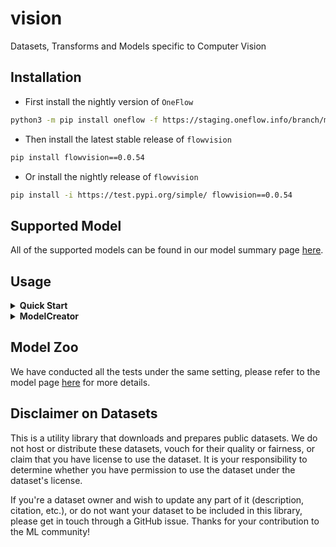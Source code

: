 # vision
Datasets, Transforms and Models specific to Computer Vision


## Installation
- First install the nightly version of `OneFlow`
```bash
python3 -m pip install oneflow -f https://staging.oneflow.info/branch/master/cu102
```

- Then install the latest stable release of `flowvision`
```bash
pip install flowvision==0.0.54
```

- Or install the nightly release of `flowvision`
```bash
pip install -i https://test.pypi.org/simple/ flowvision==0.0.54
```

## Supported Model
All of the supported models can be found in our model summary page [here](MODEL_SUMMARY.md).


## Usage
<details>
<summary> <b> Quick Start </b> </summary>

- list supported model
```python
from flowvision.models import ModelCreator
supported_model_table = ModelCreator.model_table()
print(supported_model_table)
```

- search supported model by wildcard
```python
from flowvision.models import ModelCreator
pretrained_vit_model = ModelCreator.model_table("*vit*", pretrained=True)
supported_vit_model = ModelCreator.model_table("*vit*", pretrained=False)
supported_alexnet_model = ModelCreator.model_table('alexnet')

# check the model table
print(pretrained_vit_model)
print(supported_vit_model)
print(supported_alexnet_model)
```

- create model use `ModelCreator`
```python
from flowvision.models import ModelCreator
model = ModelCreator.create_model('alexnet', pretrained=True)
```

</details>

<details>
<summary> <b> ModelCreator </b> </summary>

- Create model in a simple way
```python
from flowvision.models import ModelCreator
model = ModelCreator.create_model('alexnet', pretrained=True)
```
the pretrained weight will be saved to `./checkpoints`

- Supported model table
```python
from flowvision.models import ModelCreator
supported_model_table = ModelCreator.model_table()
print(supported_model_table)
```
```
╒════════════════════════════════════════════╤══════════════╕
│ Supported Models                           │ Pretrained   │
╞════════════════════════════════════════════╪══════════════╡
│ alexnet                                    │ true         │
├────────────────────────────────────────────┼──────────────┤
│ convmixer_1024_20                          │ true         │
├────────────────────────────────────────────┼──────────────┤
│ convmixer_1536_20                          │ true         │
├────────────────────────────────────────────┼──────────────┤
│ convmixer_768_32_relu                      │ true         │
├────────────────────────────────────────────┼──────────────┤
│ shufflenet_v2_x0_5                         │ true         │
├────────────────────────────────────────────┼──────────────┤
│ shufflenet_v2_x1_0                         │ true         │
├────────────────────────────────────────────┼──────────────┤
│ shufflenet_v2_x1_5                         │ false        │
├────────────────────────────────────────────┼──────────────┤
│ shufflenet_v2_x2_0                         │ false        │
├────────────────────────────────────────────┼──────────────┤
│                    ...                     │     ...      │
├────────────────────────────────────────────┼──────────────┤
│ wide_resnet101_2                           │ true         │
├────────────────────────────────────────────┼──────────────┤
│ wide_resnet50_2                            │ true         │
╘════════════════════════════════════════════╧══════════════╛
```
show all of the supported model in the table manner

- Check the table of the models with pretrained weights.
```python
from flowvision.models import ModelCreator
pretrained_model_table = ModelCreator.model_table(pretrained=True)
print(pretrained_model_table)
```
```
╒════════════════════════════════════════════╤══════════════╕
│ Supported Models                           │ Pretrained   │
╞════════════════════════════════════════════╪══════════════╡
│ alexnet                                    │ true         │
├────────────────────────────────────────────┼──────────────┤
│ convmixer_1024_20                          │ true         │
├────────────────────────────────────────────┼──────────────┤
│ convmixer_1536_20                          │ true         │
├────────────────────────────────────────────┼──────────────┤
│ convmixer_768_32_relu                      │ true         │
├────────────────────────────────────────────┼──────────────┤
│ crossformer_base_patch4_group7_224         │ true         │
├────────────────────────────────────────────┼──────────────┤
│ crossformer_large_patch4_group7_224        │ true         │
├────────────────────────────────────────────┼──────────────┤
│ crossformer_small_patch4_group7_224        │ true         │
├────────────────────────────────────────────┼──────────────┤
│ crossformer_tiny_patch4_group7_224         │ true         │
├────────────────────────────────────────────┼──────────────┤
│                    ...                     │     ...      │
├────────────────────────────────────────────┼──────────────┤
│ wide_resnet101_2                           │ true         │
├────────────────────────────────────────────┼──────────────┤
│ wide_resnet50_2                            │ true         │
╘════════════════════════════════════════════╧══════════════╛
```
- Search for model by Wildcard.
```python
from flowvision.models import ModelCreator
supported_vit_model = ModelCreator.model_table('vit*')
print(supported_vit_model)
```
```
╒════════════════════╤══════════════╕
│ Supported Models   │ Pretrained   │
╞════════════════════╪══════════════╡
│ vit_b_16_224       │ false        │
├────────────────────┼──────────────┤
│ vit_b_16_384       │ true         │
├────────────────────┼──────────────┤
│ vit_b_32_224       │ false        │
├────────────────────┼──────────────┤
│ vit_b_32_384       │ true         │
├────────────────────┼──────────────┤
│ vit_l_16_384       │ true         │
├────────────────────┼──────────────┤
│ vit_l_32_384       │ true         │
╘════════════════════╧══════════════╛
```
- Search for model with pretrained weights by Wildcard.
```python
from flowvision.models import ModelCreator
ModelCreator.model_table('vit*', pretrained=True)
```
```
╒════════════════════╤══════════════╕
│ Supported Models   │ Pretrained   │
╞════════════════════╪══════════════╡
│ vit_b_16_384       │ true         │
├────────────────────┼──────────────┤
│ vit_b_32_384       │ true         │
├────────────────────┼──────────────┤
│ vit_l_16_384       │ true         │
├────────────────────┼──────────────┤
│ vit_l_32_384       │ true         │
╘════════════════════╧══════════════╛
```

</details>

## Model Zoo
We have conducted all the tests under the same setting, please refer to the model page [here](MODEL_ZOO.md) for more details.

## Disclaimer on Datasets
This is a utility library that downloads and prepares public datasets. We do not host or distribute these datasets, vouch for their quality or fairness, or claim that you have license to use the dataset. It is your responsibility to determine whether you have permission to use the dataset under the dataset's license.

If you're a dataset owner and wish to update any part of it (description, citation, etc.), or do not want your dataset to be included in this library, please get in touch through a GitHub issue. Thanks for your contribution to the ML community!
